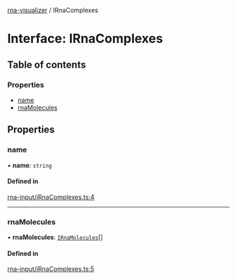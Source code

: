 [rna-visualizer](../README.md) / IRnaComplexes

# Interface: IRnaComplexes

## Table of contents

### Properties

- [name](IRnaComplexes.md#name)
- [rnaMolecules](IRnaComplexes.md#rnamolecules)

## Properties

### name

• **name**: `string`

#### Defined in

[rna-input/iRnaComplexes.ts:4](https://github.com/michalhercik/rna-visualizer/blob/f928c9f/lib/src/rna-input/iRnaComplexes.ts#L4)

___

### rnaMolecules

• **rnaMolecules**: [`IRnaMolecules`](IRnaMolecules.md)[]

#### Defined in

[rna-input/iRnaComplexes.ts:5](https://github.com/michalhercik/rna-visualizer/blob/f928c9f/lib/src/rna-input/iRnaComplexes.ts#L5)
